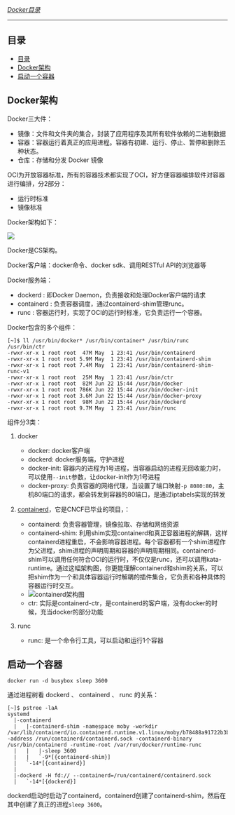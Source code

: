 [*Docker目录*](https://github.com/Shitaibin/notes/tree/master/docker#%E7%9B%AE%E5%BD%95)

-------------

## 目录
- [目录](#目录)
- [Docker架构](#docker架构)
- [启动一个容器](#启动一个容器)

## Docker架构

Docker三大件：
- 镜像：文件和文件夹的集合，封装了应用程序及其所有软件依赖的二进制数据
- 容器：容器运行着真正的应用进程。容器有初建、运行、停止、暂停和删除五种状态。
- 仓库：存储和分发 Docker 镜像

OCI为开放容器标准，所有的容器技术都实现了OCI，好方便容器编排软件对容器进行编排，分2部分：
- 运行时标准
- 镜像标准

Docker架构如下：

![](http://img.lessisbetter.site/2020-09-docker-arch.png)

Docker是CS架构。

Docker客户端：docker命令、docker sdk、调用RESTful API的浏览器等

Docker服务端：
- dockerd : 即Docker Daemon，负责接收和处理Docker客户端的请求
- containerd : 负责容器调度，通过containerd-shim管理runc。
- runc : 容器运行时，实现了OCI的运行时标准，它负责运行一个容器。

Docker包含的多个组件：

```
[~]$ ll /usr/bin/docker* /usr/bin/container* /usr/bin/runc /usr/bin/ctr
-rwxr-xr-x 1 root root  47M May  1 23:41 /usr/bin/containerd
-rwxr-xr-x 1 root root 5.9M May  1 23:41 /usr/bin/containerd-shim
-rwxr-xr-x 1 root root 7.4M May  1 23:41 /usr/bin/containerd-shim-runc-v1
-rwxr-xr-x 1 root root  25M May  1 23:41 /usr/bin/ctr
-rwxr-xr-x 1 root root  82M Jun 22 15:44 /usr/bin/docker
-rwxr-xr-x 1 root root 786K Jun 22 15:44 /usr/bin/docker-init
-rwxr-xr-x 1 root root 3.6M Jun 22 15:44 /usr/bin/docker-proxy
-rwxr-xr-x 1 root root  98M Jun 22 15:44 /usr/bin/dockerd
-rwxr-xr-x 1 root root 9.7M May  1 23:41 /usr/bin/runc
```

组件分3类：
1. docker
   - docker: docker客户端
   - dockerd: docker服务端，守护进程
   - docker-init: 容器内的进程为1号进程，当容器启动的进程无回收能力时，可以使用`--init`参数，让docker-init作为1号进程
   - docker-proxy: 负责容器的网络代理，当设置了端口映射`-p 8080:80`，主机80端口的请求，都会转发到容器的80端口，是通过iptabels实现的转发
2. [containerd](https://containerd.io/)，它是CNCF已毕业的项目，：
   - containerd: 负责容器管理，镜像拉取、存储和网络资源
   - containerd-shim: 利用shim实现containerd和真正容器进程的解耦，这样containerd进程重启，不会影响容器进程。每个容器都有一个shim进程作为父进程，shim进程的声明周期和容器的声明周期相同。containerd-shim可以调用任何符合OCI的运行时，不仅仅是runc，还可以调用kata-runtime。通过这幅架构图，你更能理解containerd和shim的关系，可以把shim作为一个和具体容器运行时解耦的插件集合，它负责和各种具体的容器运行时交互。
   - ![containerd架构图](https://containerd.io/img/architecture.png)
   - ctr: 实际是containerd-ctr，是containerd的客户端，没有docker的时候，充当docker的部分功能

3. runc
   - runc: 是一个命令行工具，可以启动和运行1个容器



## 启动一个容器

```
docker run -d busybox sleep 3600
```

通过进程树看 dockerd 、 containerd 、 runc 的关系：

```
[~]$ pstree -laA
systemd
  |-containerd
  |   |-containerd-shim -namespace moby -workdir /var/lib/containerd/io.containerd.runtime.v1.linux/moby/b78488a91722b3b40891944d74776f16e3a2ad70c11c47aaaf1443e6cd213c9c -address /run/containerd/containerd.sock -containerd-binary /usr/bin/containerd -runtime-root /var/run/docker/runtime-runc
  |   |   |-sleep 3600
  |   |   `-9*[{containerd-shim}]
  |   `-14*[{containerd}]
  |
  |-dockerd -H fd:// --containerd=/run/containerd/containerd.sock
  |   `-14*[{dockerd}]
```

dockerd启动时启动了containerd，containerd创建了containerd-shim，然后在其中创建了真正的进程`sleep 3600`。